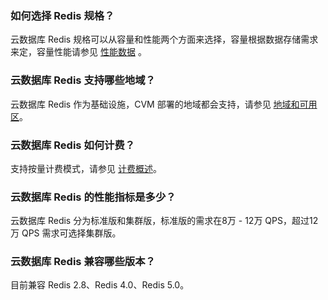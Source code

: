 ### 如何选择 Redis 规格？ 
云数据库 Redis 规格可以从容量和性能两个方面来选择，容量根据数据存储需求来定，容量性能请参见 [性能数据](https://intl.cloud.tencent.com/document/product/239/7032) 。

### 云数据库 Redis 支持哪些地域？ 
云数据库 Redis 作为基础设施，CVM 部署的地域都会支持，请参见 [地域和可用区](https://intl.cloud.tencent.com/document/product/239/4106)。

### 云数据库 Redis 如何计费？
支持按量计费模式，请参见 [计费概述](https://intl.cloud.tencent.com/document/product/239/9894)。

### 云数据库 Redis 的性能指标是多少？ 
云数据库 Redis 分为标准版和集群版，标准版的需求在8万 - 12万 QPS，超过12万 QPS 需求可选择集群版。

### 云数据库 Redis 兼容哪些版本？ 
目前兼容 Redis 2.8、Redis 4.0、Redis 5.0。

